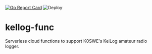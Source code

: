 [![Go Report Card](https://goreportcard.com/badge/github.com/k0swe/kellog-func)](https://goreportcard.com/report/github.com/k0swe/kellog-func)
![Deploy](https://github.com/k0swe/kellog-func/workflows/Deploy/badge.svg?branch=main)

# kellog-func

Serverless cloud functions to support K0SWE's KelLog amateur radio logger.
